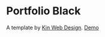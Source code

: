 # Portfolio Black

A template by <a href="https://kinwebdesign.com" title="Web Design">Kin Web Design</a>. <a href="https://kinwebdesign.com/portfolio-black">Demo</a>
